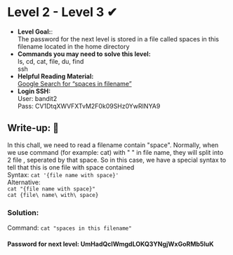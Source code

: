 # Level 2 - Level 3 ✔
- **Level Goal:**:<br>
The password for the next level is stored in a file called spaces in this filename located in the home directory<br>
- **Commands you may need to solve this level:**<br>
ls, cd, cat, file, du, find<br>
ssh<br>
- **Helpful Reading Material:**<br>
[Google Search for “spaces in filename”](https://www.google.com/search?q=spaces+in+filename)<br>
- **Login SSH:**<br>
User: bandit2<br>
Pass: CV1DtqXWVFXTvM2F0k09SHz0YwRINYA9<br>
## Write-up: 📝<br>
In this chall, we need to read a filename contain "space". Normally, when we use command (for example: cat) with " " in file name, they will split into 2 file , seperated by that space. So in this case, we have a special syntax to tell that this is one file with space contained<br>
Syntax: `cat '{file name with space}' `<br>
Alternative:<br>
`cat "{file name with space}" `<br>
`cat {file\ name\ with\ space} `<br>
### Solution:<br>
Command: `cat "spaces in this filename"`<br>
#### Password for next level: UmHadQclWmgdLOKQ3YNgjWxGoRMb5luK
